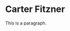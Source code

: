 <!DOCTYPE html>
<html>
<head>
<title>Carter Fitzner</title>
</head>
<body>

<h1>Carter Fitzner</h1>
<p>This is a paragraph.</p>

</body>
</html>
